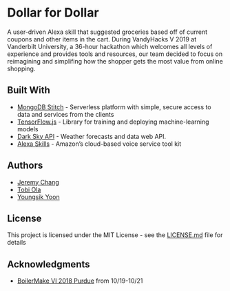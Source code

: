 # Dollar for Dollar
A user-driven Alexa skill that suggested groceries based off of current coupons and other items in the cart. During VandyHacks V 2019 at Vanderbilt University, a 36-hour hackathon which welcomes all levels of experience and provides tools and resources, our team decided to focus on reimagining and simplifing how the shopper gets the most value from online shopping.

## Built With

* [MongoDB Stitch](https://www.mongodb.com/cloud/stitch) - Serverless platform with simple, secure access to data and services from the clients
* [TensorFlow.js](https://js.tensorflow.org/) - Library for training and deploying machine-learning models
* [Dark Sky API](https://darksky.net/dev) - Weather forecasts and data web API.
* [Alexa Skills](https://developer.amazon.com/alexa-skills-kit) - Amazon’s cloud-based voice service tool kit

## Authors
* [Jeremy Chang](https://github.com/MoldingTofu)
* [Tobi Ola](https://github.com/tobiola)
* [Youngsik Yoon](https://github.com/JeroSik)

## License
This project is licensed under the MIT License - see the [LICENSE.md](LICENSE.md) file for details

## Acknowledgments
* [BoilerMake VI 2018 Purdue](https://boilermake.org) from 10/19-10/21
